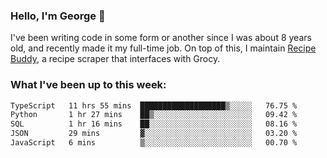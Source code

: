 ### Hello, I'm George 👋

I've been writing code in some form or another since I was about 8 years old, and recently made it my full-time job. On top of this, I maintain [Recipe Buddy](https://github.com/georgegebbett/recipe-buddy), a recipe scraper that interfaces with Grocy.  

<!--
**georgegebbett/georgegebbett** is a ✨ _special_ ✨ repository because its `README.md` (this file) appears on your GitHub profile.

Here are some ideas to get you started:

- 🔭 I’m currently working on ...
- 🌱 I’m currently learning ...
- 👯 I’m looking to collaborate on ...
- 🤔 I’m looking for help with ...
- 💬 Ask me about ...
- 📫 How to reach me: ...
- 😄 Pronouns: ...
- ⚡ Fun fact: ...
-->

### What I've been up to this week:
<!--START_SECTION:waka-->

```txt
TypeScript   11 hrs 55 mins  ███████████████████▒░░░░░   76.75 %
Python       1 hr 27 mins    ██▒░░░░░░░░░░░░░░░░░░░░░░   09.42 %
SQL          1 hr 16 mins    ██░░░░░░░░░░░░░░░░░░░░░░░   08.16 %
JSON         29 mins         ▓░░░░░░░░░░░░░░░░░░░░░░░░   03.20 %
JavaScript   6 mins          ▒░░░░░░░░░░░░░░░░░░░░░░░░   00.70 %
```

<!--END_SECTION:waka-->
